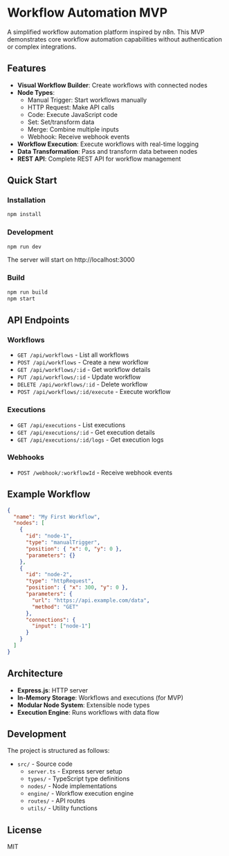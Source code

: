 # Workflow Automation MVP

A simplified workflow automation platform inspired by n8n. This MVP demonstrates core workflow automation capabilities without authentication or complex integrations.

## Features

- **Visual Workflow Builder**: Create workflows with connected nodes
- **Node Types**:
  - Manual Trigger: Start workflows manually
  - HTTP Request: Make API calls
  - Code: Execute JavaScript code
  - Set: Set/transform data
  - Merge: Combine multiple inputs
  - Webhook: Receive webhook events
- **Workflow Execution**: Execute workflows with real-time logging
- **Data Transformation**: Pass and transform data between nodes
- **REST API**: Complete REST API for workflow management

## Quick Start

### Installation

```bash
npm install
```

### Development

```bash
npm run dev
```

The server will start on http://localhost:3000

### Build

```bash
npm run build
npm start
```

## API Endpoints

### Workflows

- `GET /api/workflows` - List all workflows
- `POST /api/workflows` - Create a new workflow
- `GET /api/workflows/:id` - Get workflow details
- `PUT /api/workflows/:id` - Update workflow
- `DELETE /api/workflows/:id` - Delete workflow
- `POST /api/workflows/:id/execute` - Execute workflow

### Executions

- `GET /api/executions` - List executions
- `GET /api/executions/:id` - Get execution details
- `GET /api/executions/:id/logs` - Get execution logs

### Webhooks

- `POST /webhook/:workflowId` - Receive webhook events

## Example Workflow

```json
{
  "name": "My First Workflow",
  "nodes": [
    {
      "id": "node-1",
      "type": "manualTrigger",
      "position": { "x": 0, "y": 0 },
      "parameters": {}
    },
    {
      "id": "node-2",
      "type": "httpRequest",
      "position": { "x": 300, "y": 0 },
      "parameters": {
        "url": "https://api.example.com/data",
        "method": "GET"
      },
      "connections": {
        "input": ["node-1"]
      }
    }
  ]
}
```

## Architecture

- **Express.js**: HTTP server
- **In-Memory Storage**: Workflows and executions (for MVP)
- **Modular Node System**: Extensible node types
- **Execution Engine**: Runs workflows with data flow

## Development

The project is structured as follows:

- `src/` - Source code
  - `server.ts` - Express server setup
  - `types/` - TypeScript type definitions
  - `nodes/` - Node implementations
  - `engine/` - Workflow execution engine
  - `routes/` - API routes
  - `utils/` - Utility functions

## License

MIT
